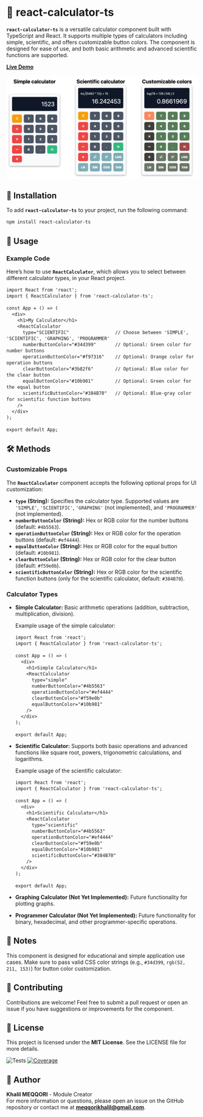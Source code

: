 
# 🎉 react-calculator-ts

**`react-calculator-ts`** is a versatile calculator component built with TypeScript and React. It supports multiple types of calculators including simple, scientific, and offers customizable button colors. The component is designed for ease of use, and both basic arithmetic and advanced scientific functions are supported.

[**Live Demo**](https://kmeqqori.github.io/react-calculator-ts-example)

![Screenshot of React Scientific Calculator](https://raw.githubusercontent.com/KMEQQORI/react-calculator-ts/main/assets/images/image.png)

## 🚀 Installation

To add **`react-calculator-ts`** to your project, run the following command:

```bash
npm install react-calculator-ts
```

## 📖 Usage

### Example Code

Here’s how to use **`ReactCalculator`**, which allows you to select between different calculator types, in your React project.

```tsx
import React from 'react';
import { ReactCalculator } from 'react-calculator-ts';

const App = () => (
  <div>
    <h1>My Calculator</h1>
    <ReactCalculator 
      type="SCIENTIFIC"                 // Choose between 'SIMPLE', 'SCIENTIFIC', 'GRAPHING', 'PROGRAMMER'
      numberButtonColor="#34d399"       // Optional: Green color for number buttons
      operationButtonColor="#f97316"    // Optional: Orange color for operation buttons
      clearButtonColor="#3b82f6"        // Optional: Blue color for the clear button
      equalButtonColor="#10b981"        // Optional: Green color for the equal button
      scientificButtonColor="#384B70"   // Optional: Blue-gray color for scientific function buttons
    />
  </div>
);

export default App;
```

## 🛠️ Methods

### Customizable Props

The **`ReactCalculator`** component accepts the following optional props for UI customization:

- **`type` (String):** Specifies the calculator type. Supported values are `'SIMPLE'`, `'SCIENTIFIC'`, `'GRAPHING'` (not implemented), and `'PROGRAMMER'` (not implemented).
- **`numberButtonColor` (String):** Hex or RGB color for the number buttons (default: `#4b5563`).
- **`operationButtonColor` (String):** Hex or RGB color for the operation buttons (default: `#ef4444`).
- **`equalButtonColor` (String):** Hex or RGB color for the equal button (default: `#10b981`).
- **`clearButtonColor` (String):** Hex or RGB color for the clear button (default: `#f59e0b`).
- **`scientificButtonColor` (String):** Hex or RGB color for the scientific function buttons (only for the scientific calculator, default: `#384B70`).

### Calculator Types

- **Simple Calculator:** Basic arithmetic operations (addition, subtraction, multiplication, division).

  Example usage of the simple calculator:

  ```tsx
  import React from 'react';
  import { ReactCalculator } from 'react-calculator-ts';

  const App = () => (
    <div>
      <h1>Simple Calculator</h1>
      <ReactCalculator 
        type="simple" 
        numberButtonColor="#4b5563" 
        operationButtonColor="#ef4444" 
        clearButtonColor="#f59e0b"
        equalButtonColor="#10b981"
      />
    </div>
  );

  export default App;
  ```

- **Scientific Calculator:** Supports both basic operations and advanced functions like square root, powers, trigonometric calculations, and logarithms.

  Example usage of the scientific calculator:

  ```tsx
  import React from 'react';
  import { ReactCalculator } from 'react-calculator-ts';

  const App = () => (
    <div>
      <h1>Scientific Calculator</h1>
      <ReactCalculator 
        type="scientific"
        numberButtonColor="#4b5563"
        operationButtonColor="#ef4444"
        clearButtonColor="#f59e0b"
        equalButtonColor="#10b981"
        scientificButtonColor="#384B70"
      />
    </div>
  );

  export default App;
  ```

- **Graphing Calculator (Not Yet Implemented):** Future functionality for plotting graphs.
- **Programmer Calculator (Not Yet Implemented):** Future functionality for binary, hexadecimal, and other programmer-specific operations.

## 📌 Notes

This component is designed for educational and simple application use cases. Make sure to pass valid CSS color strings (e.g., `#34d399`, `rgb(52, 211, 153)`) for button color customization.

## 🤝 Contributing

Contributions are welcome! Feel free to submit a pull request or open an issue if you have suggestions or improvements for the component.

## 📄 License

This project is licensed under the **MIT License**. See the LICENSE file for more details.

![Tests](https://github.com/mon-utilisateur/react-calculator-ts/actions/workflows/ci.yml/badge.svg)
[![Coverage](https://codecov.io/gh/mon-utilisateur/react-calculator-ts/branch/main/graph/badge.svg)](https://codecov.io/gh/mon-utilisateur/react-calculator-ts)

## 👤 Author

**Khalil MEQQORI** - Module Creator  
For more information or questions, please open an issue on the GitHub repository or contact me at **meqqorikhalil@gmail.com**.
